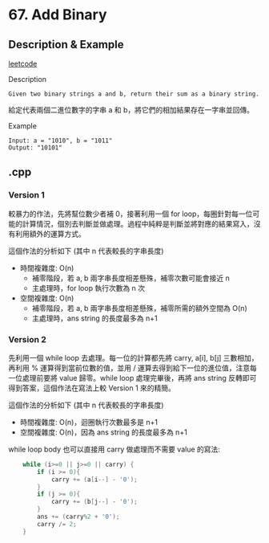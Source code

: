 # 67. Add Binary
## Description & Example
[leetcode](https://leetcode.com/problems/add-binary/description/)

Description
```
Given two binary strings a and b, return their sum as a binary string.
```
給定代表兩個二進位數字的字串 a 和 b，將它們的相加結果存在一字串並回傳。

Example
```
Input: a = "1010", b = "1011"
Output: "10101"
```
## .cpp
### Version 1
較暴力的作法，先將幫位數少者補 0，接著利用一個 for loop，每圈針對每一位可能的計算情況，個別去判斷並做處理。過程中純粹是判斷並將對應的結果寫入，沒有利用額外的運算方式。

這個作法的分析如下 (其中 n 代表較長的字串長度)
- 時間複雜度: O(n)
    - 補零階段，若 a, b 兩字串長度相差懸殊，補零次數可能會接近 n 
    - 主處理時，for loop 執行次數為 n 次
- 空間複雜度: O(n)
    - 補零階段，若 a, b 兩字串長度相差懸殊，補零所需的額外空間為 O(n)
    - 主處理時，ans string 的長度最多為 n+1

### Version 2
先利用一個 while loop 去處理。每一位的計算都先將 carry, a[i], b[j] 三數相加，再利用 % 運算得到當前位數的值，並用 / 運算去得到給下一位的進位值，注意每一位處理前要將 value 歸零。while loop 處理完畢後，再將 ans string 反轉即可得到答案，這個作法在寫法上較 Version 1 來的精簡。

這個作法的分析如下 (其中 n 代表較長的字串長度)
- 時間複雜度: O(n)，迴圈執行次數最多是 n+1
- 空間複雜度: O(n)，因為 ans string 的長度最多為 n+1

while loop body 也可以直接用 carry 做處理而不需要 value 的寫法:
```cpp
    while (i>=0 || j>=0 || carry) {
        if (i >= 0){
            carry += (a[i--] - '0');
        }
        if (j >= 0){
            carry += (b[j--] - '0');
        }
        ans += (carry%2 + '0');
        carry /= 2;
    }
```